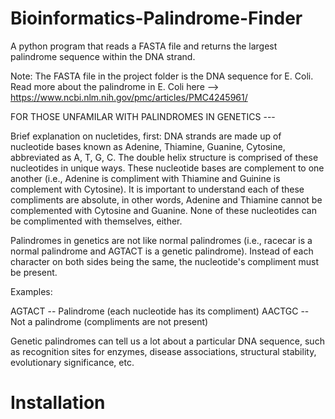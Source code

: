 # Bioinformatics-Palindrome-Finder

A python program that reads a FASTA file and returns the largest palindrome sequence within the DNA strand.

Note: The FASTA file in the project folder is the DNA sequence for E. Coli.
Read more about the palindrome in E. Coli here --> https://www.ncbi.nlm.nih.gov/pmc/articles/PMC4245961/

FOR THOSE UNFAMILAR WITH PALINDROMES IN GENETICS ---

Brief explanation on nucletides, first:
DNA strands are made up of nucleotide bases known as Adenine, Thiamine, Guanine, Cytosine, abbreviated as A, T, G, C. The double helix structure is comprised of these nucleotides in unique ways. These nucleotide bases are complement to one another (i.e., Adenine is compliment with Thiamine and Guinine is complement with Cytosine). It is important to understand each of these compliments are absolute, in other words, Adenine and Thiamine cannot be complemented with Cytosine and Guanine. None of these nucleotides can be complimented with themselves, either.

Palindromes in genetics are not like normal palindromes (i.e., racecar is a normal palindrome and AGTACT is a genetic palindrome). Instead of each character on both sides being the same, the nucleotide's compliment must be present.

Examples:

AGTACT -- Palindrome (each nucleotide has its compliment)
AACTGC -- Not a palindrome (compliments are not present)

Genetic palindromes can tell us a lot about a particular DNA sequence, such as recognition sites for enzymes, disease associations, structural stability, evolutionary significance, etc.

# Installation
